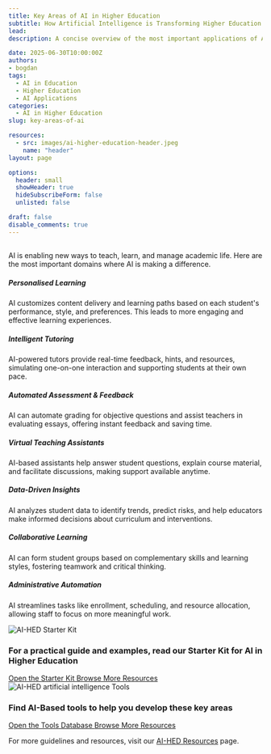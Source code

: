 ```yaml
---
title: Key Areas of AI in Higher Education
subtitle: How Artificial Intelligence is Transforming Higher Education
lead: 
description: A concise overview of the most important applications of AI in higher education, designed for educators and decision-makers.

date: 2025-06-30T10:00:00Z
authors:
- bogdan
tags:
  - AI in Education
  - Higher Education
  - AI Applications
categories:
  - AI in Higher Education
slug: key-areas-of-ai

resources:
  - src: images/ai-higher-education-header.jpeg
    name: "header"
layout: page

options:
  header: small
  showHeader: true
  hideSubscribeForm: false
  unlisted: false

draft: false
disable_comments: true
---
```


<div class="container my-1">
  <div class="row">
    <div class="col-lg-10 mx-auto">
      <h2 class="mb-4 text-primary"></h2>
        <p class="lead">AI is enabling new ways to teach, learn, and manage academic life. Here are the most important domains where AI is making a difference.</p>
      <div class="card-deck mb-4">
        <div class="card">
          <div class="card-body">
            <h5 class="card-title mb-3">Personalised Learning</h5>
            <p class="card-text">AI customizes content delivery and learning paths based on each student's performance, style, and preferences. This leads to more engaging and effective learning experiences.</p>
          </div>
        </div>
        <div class="card">
          <div class="card-body">
            <h5 class="card-title mb-3">Intelligent Tutoring</h5>
            <p class="card-text">AI-powered tutors provide real-time feedback, hints, and resources, simulating one-on-one interaction and supporting students at their own pace.</p>
          </div>
        </div>
        <div class="card">
          <div class="card-body">
            <h5 class="card-title mb-3">Automated Assessment & Feedback</h5>
            <p class="card-text">AI can automate grading for objective questions and assist teachers in evaluating essays, offering instant feedback and saving time.</p>
          </div>
        </div>
      </div>
      <div class="card-deck mb-4">
        <div class="card">
          <div class="card-body">
            <h5 class="card-title mb-3">Virtual Teaching Assistants</h5>
            <p class="card-text">AI-based assistants help answer student questions, explain course material, and facilitate discussions, making support available anytime.</p>
          </div>
        </div>
        <div class="card">
          <div class="card-body">
            <h5 class="card-title mb-3">Data-Driven Insights</h5>
            <p class="card-text">AI analyzes student data to identify trends, predict risks, and help educators make informed decisions about curriculum and interventions.</p>
          </div>
        </div>
        <div class="card">
          <div class="card-body">
            <h5 class="card-title mb-3">Collaborative Learning</h5>
            <p class="card-text">AI can form student groups based on complementary skills and learning styles, fostering teamwork and critical thinking.</p>
          </div>
        </div>
      </div>
      <div class="card mb-4">
        <div class="card-body">
          <h5 class="card-title mb-3">Administrative Automation</h5>
          <p class="card-text">AI streamlines tasks like enrollment, scheduling, and resource allocation, allowing staff to focus on more meaningful work.</p>
        </div>
      </div>
      <div class="card border-0 shadow my-5">
        <div class="row g-0 align-items-stretch">
          <div class="col-md-3">
            <img src="/resources/starter-kit/images/ai-starter-kit.jpeg" class="img-fluid rounded-start h-100 object-fit-cover" alt="AI-HED Starter Kit">
          </div>
          <div class="col-md-9">
            <div class="card-body p-4">
              <h3 class="h4">For a practical guide and examples, read our Starter Kit for AI in Higher Education</h3>
              <div class="d-flex flex-wrap gap-2">
                <a target="_blank" href="/resources/starter-kit/AI-HED%20Starter%20Kit_%20Full.pdf" class="btn btn-primary font-weight-bold" data-umami-event="download--starter-kit-full">
                  <i class="fas fa-file-pdf mr-2"></i>Open the Starter Kit
                </a>
                <a target="_blank" href="/resources/starter-kit/" class="btn btn-secondary" data-umami-event="click--browse-resources">
                  Browse More Resources <i class="fas fa-arrow-right ms-1"></i>
                </a>
              </div>
            </div>
          </div>
        </div>
      </div>
			<div class="card border-0 shadow my-5">
        <div class="row g-0 align-items-stretch">
          <div class="col-md-3">
            <img src="https://ai-hed.eu/resources/starter-kit/images/ai-tools.jpeg" class="img-fluid rounded-start h-100 object-fit-cover" alt="AI-HED artificial intelligence Tools">
          </div>
          <div class="col-md-9">
            <div class="card-body p-4">
              <h3 class="h4">Find AI-Based tools to help you develop these key areas</h3>
              <div class="d-flex flex-wrap gap-2">
                <a target="_blank" href="/resources/ai-tools-list/" class="btn btn-primary font-weight-bold" data-umami-event="download--starter-kit-full">
                  <i class="fas fa-file-pdf mr-2"></i>Open the Tools Database
                </a>
                <a target="_blank" href="/resources/starter-kit/" class="btn btn-secondary" data-umami-event="click--browse-resources">
                  Browse More Resources <i class="fas fa-arrow-right ms-1"></i>
                </a>
              </div>
            </div>
          </div>
        </div>
      </div>
      <p class="mt-4">For more guidelines and resources, visit our <a href="/resources/">AI-HED Resources</a> page.</p>
    </div>
  </div>
</div>
